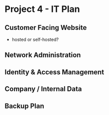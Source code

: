 # Project 4 - IT Plan

## Customer Facing Website
- hosted or self-hosted?

## Network Administration

## Identity & Access Management

## Company / Internal Data

## Backup Plan